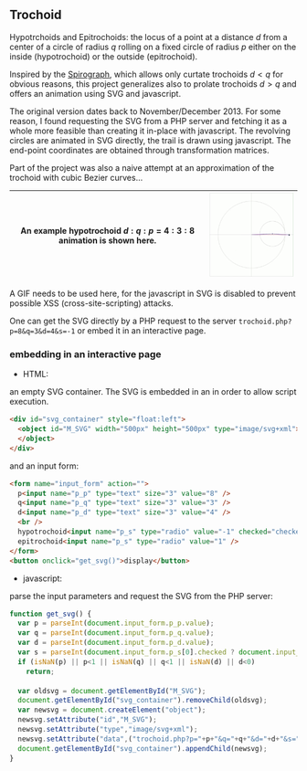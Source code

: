 ## Trochoid

Hypotrchoids and Epitrochoids: the locus of a point at a distance $d$ from a center of a circle
of radius $q$ rolling on a fixed circle of radius $p$ either on the inside (hypotrochoid) or the outside (epitrochoid).

Inspired by the [Spirograph](https://en.wikipedia.org/wiki/Spirograph), which allows only curtate trochoids $d<q$ for obvious reasons,
this project generalizes also to prolate trochoids $d>q$ and offers an animation using SVG and javascript.

The original version dates back to November/December 2013. For some reason, I found requesting the SVG from a PHP server and fetching it as a whole more feasible than creating it in-place with javascript.
The revolving circles are animated in SVG directly, the trail is drawn using javascript.
The end-point coordinates are obtained through transformation matrices.

Part of the project was also a naive attempt at an approximation of the trochoid with cubic Bezier curves...


| An example hypotrochoid $d:q:p = 4:3:8$ animation is shown here. | ![example hypotrochoid](/examples/trochoid_01.gif "Example Hypotrochoid") |
|-|-|

A GIF needs to be used here, for the javascript in SVG is disabled to prevent possible XSS (cross-site-scripting) attacks.

One can get the SVG directly by a PHP request to the server
`trochoid.php?p=8&q=3&d=4&s=-1`
or embed it in an interactive page.

### embedding in an interactive page

- HTML:

an empty SVG container. The SVG is embedded in an <object> in order to allow script execution.
```HTML
<div id="svg_container" style="float:left">
  <object id="M_SVG" width="500px" height="500px" type="image/svg+xml">
  </object>
</div>
```
and an input form:
```HTML
<form name="input_form" action="">
  p<input name="p_p" type="text" size="3" value="8" />
  q<input name="p_q" type="text" size="3" value="3" />
  d<input name="p_d" type="text" size="3" value="4" />
  <br />
  hypotrochoid<input name="p_s" type="radio" value="-1" checked="checked" />
  epitrochoid<input name="p_s" type="radio" value="1" />
</form>
<button onclick="get_svg()">display</button>
```

- javascript:

parse the input parameters and request the SVG from the PHP server:
```javascript
function get_svg() {
  var p = parseInt(document.input_form.p_p.value);
  var q = parseInt(document.input_form.p_q.value);
  var d = parseInt(document.input_form.p_d.value);
  var s = parseInt(document.input_form.p_s[0].checked ? document.input_form.p_s[0].value : document.input_form.p_s[1].value);
  if (isNaN(p) || p<1 || isNaN(q) || q<1 || isNaN(d) || d<0)
    return;

  var oldsvg = document.getElementById("M_SVG");
  document.getElementById("svg_container").removeChild(oldsvg);
  var newsvg = document.createElement("object");
  newsvg.setAttribute("id","M_SVG");
  newsvg.setAttribute("type","image/svg+xml");
  newsvg.setAttribute("data",("trochoid.php?p="+p+"&q="+q+"&d="+d+"&s="+s));
  document.getElementById("svg_container").appendChild(newsvg);
}
```
